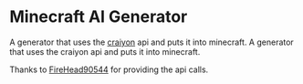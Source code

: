 # Minecraft AI Generator
A generator that uses the [craiyon](https://craiyon.com) api and puts it into minecraft.
A generator that uses the craiyon api and puts it into minecraft.

Thanks to [FireHead90544](https://github.com/FireHead90544/craiyon.py) for providing the api calls.
